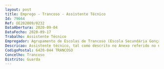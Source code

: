 ```yaml
--- 
layout: post
title: Emprego - Trancoso - Assistente Técnico
Id: 79664
Ref: OE202009/0232
DataAbertura: 2020-09-04
DataFecho: 2020-09-17
Trabalho: Assistente Técnico
Empregador: Agrupamento de Escolas de Trancoso (Escola Secundária Gonçalo Anes Bandarra, Trancoso - Sede)
Descricao: Assistente técnico, tal como descrito no Anexo referido no n.º 2 do artigo 88.º da LTFP
CodigoPostal: 6420-044 TRANCOSO
Concelho: Trancoso
Distrito: Guarda
--- 
```

